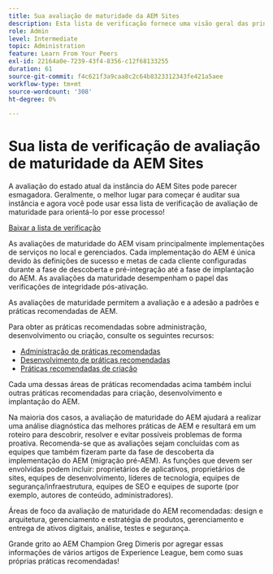 ```yaml
---
title: Sua avaliação de maturidade da AEM Sites
description: Esta lista de verificação fornece uma visão geral das principais perguntas que você e sua equipe devem responder ao avaliar a maturidade da instância do AEM Sites
role: Admin
level: Intermediate
topic: Administration
feature: Learn From Your Peers
exl-id: 22164a0e-7239-43f4-8356-c12f68133255
duration: 61
source-git-commit: f4c621f3a9caa8c2c64b8323312343fe421a5aee
workflow-type: tm+mt
source-wordcount: '308'
ht-degree: 0%

---
```


# Sua lista de verificação de avaliação de maturidade da AEM Sites

A avaliação do estado atual da instância do AEM Sites pode parecer esmagadora. Geralmente, o melhor lugar para começar é auditar sua instância e agora você pode usar essa lista de verificação de avaliação de maturidade para orientá-lo por esse processo!

[Baixar a lista de verificação](assets/AEM-Sites-Maturity-Assessment.xlsx)

As avaliações de maturidade do AEM visam principalmente implementações de serviços no local e gerenciados. Cada implementação do AEM é única devido às definições de sucesso e metas de cada cliente configuradas durante a fase de descoberta e pré-integração até a fase de implantação do AEM. As avaliações da maturidade desempenham o papel das verificações de integridade pós-ativação.

As avaliações de maturidade permitem a avaliação e a adesão a padrões e práticas recomendadas de AEM.

Para obter as práticas recomendadas sobre administração, desenvolvimento ou criação, consulte os seguintes recursos:

* [Administração de práticas recomendadas](https://experienceleague.adobe.com/docs/experience-manager-65/administering/bestpractices/administer-best-practices.html?lang=en)
* [Desenvolvimento de práticas recomendadas](https://experienceleague.adobe.com/docs/experience-manager-65/developing/bestpractices/best-practices.html?lang=en)
* [Práticas recomendadas de criação](https://experienceleague.adobe.com/docs/experience-manager-65/authoring/authoring/best-practices.html?lang=en)

Cada uma dessas áreas de práticas recomendadas acima também inclui outras práticas recomendadas para criação, desenvolvimento e implantação do AEM.

Na maioria dos casos, a avaliação de maturidade do AEM ajudará a realizar uma análise diagnóstica das melhores práticas de AEM e resultará em um roteiro para descobrir, resolver e evitar possíveis problemas de forma proativa. Recomenda-se que as avaliações sejam concluídas com as equipes que também fizeram parte da fase de descoberta da implementação do AEM (migração pré-AEM). As funções que devem ser envolvidas podem incluir: proprietários de aplicativos, proprietários de sites, equipes de desenvolvimento, líderes de tecnologia, equipes de segurança/infraestrutura, equipes de SEO e equipes de suporte (por exemplo, autores de conteúdo, administradores).

Áreas de foco da avaliação de maturidade do AEM recomendadas: design e arquitetura, gerenciamento e estratégia de produtos, gerenciamento e entrega de ativos digitais, análise, testes e segurança.

Grande grito ao AEM Champion Greg Dimeris por agregar essas informações de vários artigos de Experience League, bem como suas próprias práticas recomendadas!
